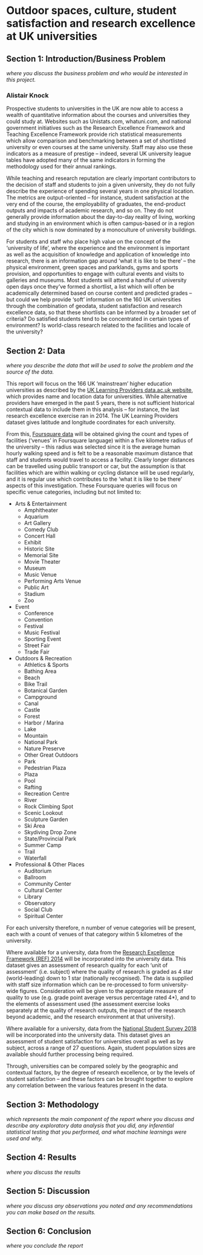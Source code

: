 # Outdoor spaces, culture, student satisfaction and research excellence at UK universities
## Section 1: Introduction/Business Problem
_where you discuss the business problem and who would be interested in this project._
### Alistair Knock

Prospective students to universities in the UK are now able to access a wealth of quantitative information about the courses and universities they could study at.  Websites such as Unistats.com, whatuni.com, and national government initiatives such as the Research Excellence Framework and Teaching Excellence Framework provide rich statistical measurements which allow comparison and benchmarking between a set of shortlisted university or even courses at the same university.  Staff may also use these indicators as a measure of prestige – indeed, several UK university league tables have adopted many of the same indicators in forming the methodology used for their annual rankings.

While teaching and research reputation are clearly important contributors to the decision of staff and students to join a given university, they do not fully describe the experience of spending several years in one physical location.  The metrics are output-oriented – for instance, student satisfaction at the very end of the course, the employability of graduates, the end-product outputs and impacts of academic research, and so on.  They do not generally provide information about the day-to-day reality of living, working and studying in an environment which is often campus-based or in a region of the city which is now dominated by a monoculture of university buildings.

For students and staff who place high value on the concept of the ‘university of life’, where the experience and the environment is important as well as the acquisition of knowledge and application of knowledge into research, there is an information gap around ‘what it is like to be there’ – the physical environment, green spaces and parklands, gyms and sports provision, and opportunities to engage with cultural events and visits to galleries and museums.  Most students will attend a handful of university open days once they’ve formed a shortlist, a list which will often be academically determined based on course content and predicted grades – but could we help provide ‘soft’ information on the 160 UK universities through the combination of geodata, student satisfaction and research excellence data, so that these shortlists can be informed by a broader set of criteria?  Do satisfied students tend to be concentrated in certain types of environment?  Is world-class research related to the facilities and locale of the university?

## Section 2: Data
_where you describe the data that will be used to solve the problem and the source of the data._

This report will focus on the 166 UK ‘mainstream’ higher education universities as described by the [UK Learning Providers data.ac.uk website](http://learning-provider.data.ac.uk/), which provides name and location data for universities.  While alternative providers have emerged in the past 5 years, there is not sufficient historical contextual data to include them in this analysis – for instance, the last research excellence exercise ran in 2014.  The UK Learning Providers dataset gives latitude and longitude coordinates for each university.  

From this, [Foursquare data](https://developer.foursquare.com/docs/api/venues/search) will be obtained giving the count and types of facilities (‘venues’ in Foursquare language) within a five kilometre radius of the university – this radius was selected since it is the average human hourly walking speed and is felt to be a reasonable maximum distance that staff and students would travel to access a facility.  Clearly longer distances can be travelled using public transport or car, but the assumption is that facilities which are within walking or cycling distance will be used regularly, and it is regular use which contributes to the ‘what it is like to be there’ aspects of this investigation.  These Foursquare queries will focus on specific venue categories, including but not limited to:

* Arts & Entertainment
  *	Amphitheater
  *	Aquarium
  *	Art Gallery
  *	Comedy Club
  *	Concert Hall
  *	Exhibit
  *	Historic Site
  *	Memorial Site
  *	Movie Theater
  *	Museum
  *	Music Venue
  *	Performing Arts Venue
  *	Public Art
  *	Stadium
  *	Zoo
* Event
  *	Conference
  *	Convention
  *	Festival
  *	Music Festival
  *	Sporting Event
  *	Street Fair
  *	Trade Fair
* Outdoors & Recreation
  *	Athletics & Sports
  *	Bathing Area
  *	Beach
  *	Bike Trail
  *	Botanical Garden
  *	Campground
  *	Canal
  *	Castle
  *	Forest
  *	Harbor / Marina
  *	Lake
  *	Mountain
  *	National Park
  *	Nature Preserve
  *	Other Great Outdoors
  *	Park
  *	Pedestrian Plaza
  *	Plaza
  *	Pool
  *	Rafting
  *	Recreation Centre
  *	River
  *	Rock Climbing Spot
  *	Scenic Lookout
  *	Sculpture Garden
  *	Ski Area
  *	Skydiving Drop Zone
  *	State/Provincial Park
  *	Summer Camp
  *	Trail
  *	Waterfall
* Professional & Other Places
  *	Auditorium
  *	Ballroom
  *	Community Center
  *	Cultural Center
  *	Library
  *	Observatory
  *	Social Club
  *	Spiritual Center

For each university therefore, n number of venue categories will be present, each with a count of venues of that category within 5 kilometres of the university.

Where available for a university, data from the [Research Excellence Framework (REF) 2014](https://www.ref.ac.uk/2014/results/intro/) will be incorporated into the university data.  This dataset gives an assessment of research quality for each ‘unit of assessment’ (i.e. subject) where the quality of research is graded as 4 star (world-leading) down to 1 star (nationally recognised).  The data is supplied with staff size information which can be re-processed to form university-wide figures.  Consideration will be given to the appropriate measure of quality to use (e.g. grade point average versus percentage rated 4*), and to the elements of assessment used (the assessment exercise looks separately at the quality of research outputs, the impact of the research beyond academic, and the research environment at that university).

Where available for a university, data from the [National Student Survey 2018](https://www.officeforstudents.org.uk/advice-and-guidance/student-information-and-data/national-student-survey-nss/get-the-nss-data/) will be incorporated into the university data.  This dataset gives an assessment of student satisfaction for universities overall as well as by subject, across a range of 27 questions.  Again, student population sizes are available should further processing being required.

Through, universities can be compared solely by the geographic and contextual factors, by the degree of research excellence, or by the levels of student satisfaction – and these factors can be brought together to explore any correlation between the various features present in the data.

## Section 3: Methodology
_which represents the main component of the report where you discuss and describe any exploratory data analysis that you did, any inferential statistical testing that you performed, and what machine learnings were used and why._

## Section 4: Results
_where you discuss the results_

## Section 5: Discussion
_where you discuss any observations you noted and any recommendations you can make based on the results._

## Section 6: Conclusion
_where you conclude the report_


